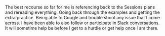 The best recourse so far for me is referencing back to the Sessions plans and rereading everything. Going back through the examples and getting the extra practice.
Being able to Google and trouble shoot any issue that I come across.
I have been able to also follow or participate in Slack conversations. It will sometime help be before I get to a hurdle or get help once I am there. 
